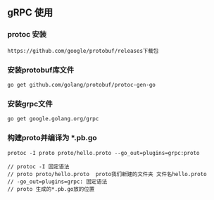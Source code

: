 ## gRPC 使用

### protoc 安装

```
https://github.com/google/protobuf/releases下载包
```

### 安装protobuf库文件

```
go get github.com/golang/protobuf/protoc-gen-go
```

### 安装grpc文件

```
go get google.golang.org/grpc
```

### 构建proto并编译为 *.pb.go
```
protoc -I proto proto/hello.proto --go_out=plugins=grpc:proto

// protoc -I 固定语法
// proto proto/hello.proto  proto我们新建的文件夹 文件名hello.proto
// -go_out=plugins=grpc: 固定语法
// proto 生成的*.pb.go放的位置
```